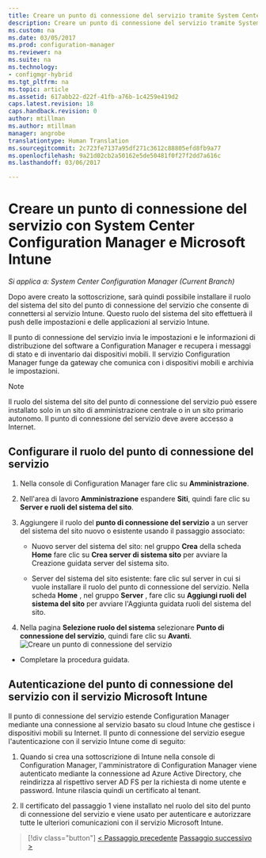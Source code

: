 ```yaml
---
title: Creare un punto di connessione del servizio tramite System Center Configuration Manager | Microsoft Docs
description: Creare un punto di connessione del servizio tramite System Center Configuration Manager.
ms.custom: na
ms.date: 03/05/2017
ms.prod: configuration-manager
ms.reviewer: na
ms.suite: na
ms.technology:
- configmgr-hybrid
ms.tgt_pltfrm: na
ms.topic: article
ms.assetid: 617abb22-d22f-41fb-a76b-1c4259e419d2
caps.latest.revision: 18
caps.handback.revision: 0
author: mtillman
ms.author: mtillman
manager: angrobe
translationtype: Human Translation
ms.sourcegitcommit: 2c723fe7137a95df271c3612c88805efd8fb9a77
ms.openlocfilehash: 9a21d02cb2a50162e5de50481f0f27f2dd7a616c
ms.lasthandoff: 03/06/2017

---
```

# <a name="create-a-service-connection-point-with-system-center-configuration-manager-and-microsoft-intune"></a>Creare un punto di connessione del servizio con System Center Configuration Manager e Microsoft Intune

*Si applica a: System Center Configuration Manager (Current Branch)*

Dopo avere creato la sottoscrizione, sarà quindi possibile installare il ruolo del sistema del sito del punto di connessione del servizio che consente di connettersi al servizio Intune. Questo ruolo del sistema del sito effettuerà il push delle impostazioni e delle applicazioni al servizio Intune.

 Il punto di connessione del servizio invia le impostazioni e le informazioni di distribuzione del software a Configuration Manager e recupera i messaggi di stato e di inventario dai dispositivi mobili. Il servizio Configuration Manager funge da gateway che comunica con i dispositivi mobili e archivia le impostazioni.

> [!NOTE]
>  Il ruolo del sistema del sito del punto di connessione del servizio può essere installato solo in un sito di amministrazione centrale o in un sito primario autonomo. Il punto di connessione del servizio deve avere accesso a Internet.


## <a name="configure-the-service-connection-point-role"></a>Configurare il ruolo del punto di connessione del servizio

1.  Nella console di Configuration Manager fare clic su **Amministrazione**.

2.  Nell'area di lavoro **Amministrazione** espandere **Siti**, quindi fare clic su **Server e ruoli del sistema del sito**.

3.  Aggiungere il ruolo del **punto di connessione del servizio** a un server del sistema del sito nuovo o esistente usando il passaggio associato:

    -   Nuovo server del sistema del sito: nel gruppo **Crea** della scheda **Home** fare clic su **Crea server di sistema sito** per avviare la Creazione guidata server del sistema sito.

    -   Server del sistema del sito esistente: fare clic sul server in cui si vuole installare il ruolo del punto di connessione del servizio. Nella scheda **Home** , nel gruppo **Server** , fare clic su **Aggiungi ruoli del sistema del sito** per avviare l'Aggiunta guidata ruoli del sistema del sito.

4.  Nella pagina **Selezione ruolo del sistema** selezionare **Punto di connessione del servizio**, quindi fare clic su **Avanti**.
![Creare un punto di connessione del servizio](../media/mdm-service-connection-point.png)

* Completare la procedura guidata.

## <a name="how-does-the-service-connection-point-authenticate-with-the-microsoft-intune-service"></a>Autenticazione del punto di connessione del servizio con il servizio Microsoft Intune
 Il punto di connessione del servizio estende Configuration Manager mediante una connessione al servizio basato su cloud Intune che gestisce i dispositivi mobili su Internet. Il punto di connessione del servizio esegue l'autenticazione con il servizio Intune come di seguito:

1.  Quando si crea una sottoscrizione di Intune nella console di Configuration Manager, l'amministratore di Configuration Manager viene autenticato mediante la connessione ad Azure Active Directory, che reindirizza al rispettivo server AD FS per la richiesta di nome utente e password. Intune rilascia quindi un certificato al tenant.

2.  Il certificato del passaggio 1 viene installato nel ruolo del sito del punto di connessione del servizio e viene usato per autenticare e autorizzare tutte le ulteriori comunicazioni con il servizio Microsoft Intune.

> [!div class="button"]
[< Passaggio precedente](terms-and-conditions.md)  [Passaggio successivo >](enable-platform-enrollment.md)

